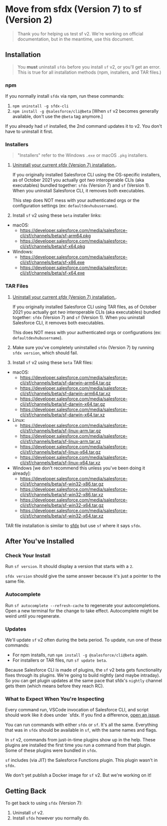 # Move from **sfdx** (Version 7) to **sf** (Version 2)

> Thank you for helping us test sf v2. We're working on official documentation, but in the meantime, use this document. 

## Installation

> You **must** uninstall `sfdx` before you install `sf` v2, or you'll get an error.  This is true for all installation methods (npm, installers, and TAR files.)

### npm

If you normally install `sfdx` via npm, run these commands:

1. `npm uninstall -g sfdx-cli`
1. `npm install -g @salesforce/cli@beta` [When `sf` v2 becomes generally available, don't use the `@beta` tag anymore.]

If you already had `sf` installed, the 2nd command updates it to v2. You don't have to uninstall it first. 

### Installers

> "Installers" refer to the Windows `.exe` or macOS `.pkg` installers.

1. [Uninstall your current _sfdx_ (Version 7) installation.](https://developer.salesforce.com/docs/atlas.en-us.sfdx_setup.meta/sfdx_setup/sfdx_setup_uninstall.htm).

   If you originally installed Salesforce CLI using the OS-specific installers, as of October 2021 you actually got _two_ interoperable CLIs (aka executables) bundled together: `sfdx` (Version 7) and `sf` (Version 1). When you uninstall Salesforce CLI, it removes both executables.

   This step does NOT mess with your authenticated orgs or the configuration settings (ex: `defaultdevhubusername`).

1. Install `sf` v2 using these `beta` installer links:

- macOS:
  - <https://developer.salesforce.com/media/salesforce-cli/sf/channels/beta/sf-arm64.pkg>
  - <https://developer.salesforce.com/media/salesforce-cli/sf/channels/beta/sf-x64.pkg>
- Windows:
  - <https://developer.salesforce.com/media/salesforce-cli/sf/channels/beta/sf-x86.exe>
  - <https://developer.salesforce.com/media/salesforce-cli/sf/channels/beta/sf-x64.exe>

### TAR Files

1. [Uninstall your current _sfdx_ (Version 7) installation.](https://developer.salesforce.com/docs/atlas.en-us.sfdx_setup.meta/sfdx_setup/sfdx_setup_uninstall.htm).

   If you originally installed Salesforce CLI using TAR files, as of October 2021 you actually got _two_ interoperable CLIs (aka executables) bundled together: `sfdx` (Version 7) and `sf` (Version 1). When you uninstall Salesforce CLI, it removes both executables.

   This does NOT mess with your authenticated orgs or configurations (ex: `defaultdevhubusername`).

1. Make sure you've completely uninstalled `sfdx` (Version 7) by running `sfdx version`, which should fail.

1. Install `sf` v2 using these `beta` TAR files:

- macOS:
  - <https://developer.salesforce.com/media/salesforce-cli/sf/channels/beta/sf-darwin-arm64.tar.gz>
  - <https://developer.salesforce.com/media/salesforce-cli/sf/channels/beta/sf-darwin-arm64.tar.xz>
  - <https://developer.salesforce.com/media/salesforce-cli/sf/channels/beta/sf-darwin-x64.tar.gz>
  - <https://developer.salesforce.com/media/salesforce-cli/sf/channels/beta/sf-darwin-x64.tar.xz>
- Linux:
  - <https://developer.salesforce.com/media/salesforce-cli/sf/channels/beta/sf-linux-arm.tar.gz>
  - <https://developer.salesforce.com/media/salesforce-cli/sf/channels/beta/sf-linux-arm.tar.xz>
  - <https://developer.salesforce.com/media/salesforce-cli/sf/channels/beta/sf-linux-x64.tar.gz>
  - <https://developer.salesforce.com/media/salesforce-cli/sf/channels/beta/sf-linux-x64.tar.xz>
- Windows [we don't recommend this unless you've been doing it already]:
  - <https://developer.salesforce.com/media/salesforce-cli/sf/channels/beta/sf-win32-x86.tar.gz>
  - <https://developer.salesforce.com/media/salesforce-cli/sf/channels/beta/sf-win32-x86.tar.xz>
  - <https://developer.salesforce.com/media/salesforce-cli/sf/channels/beta/sf-win32-x64.tar.gz>
  - <https://developer.salesforce.com/media/salesforce-cli/sf/channels/beta/sf-win32-x64.tar.xz>

TAR file installation is similar to [sfdx](https://developer.salesforce.com/docs/atlas.en-us.sfdx_setup.meta/sfdx_setup/sfdx_setup_install_cli.htm) but use `sf` where it says `sfdx`.

## After You've Installed

### Check Your Install

Run `sf version`. It should display a version that starts with a `2`. 

`sfdx version` should give the same answer because it's just a pointer to the same file.

### Autocomplete

Run `sf autocomplete --refresh-cache` to regenerate your autocompletions. Open a new terminal for the change to take effect. Autocomplete might be weird until you regenerate.

### Updates

We'll update `sf` v2 often during the beta period. To update, run one of these commands:

- For npm installs, run `npm install -g @salesforce/cli@beta` again.
- For installers or TAR files, run `sf update beta`.

Because Salesforce CLI is made of plugins, the `sf` v2 beta gets functionality fixes through its plugins. We're going to build nightly (and maybe intraday). So you can get plugin updates at the same pace that sfdx's `nightly` channel gets them (which means before they reach RC).

### What to Expect When You're Inspecting

Every command run, VSCode invocation of Salesforce CLI, and script should work like it does under `sfdx. If you find a difference, [open an issue](https://github.com/forcedotcom/cli/issues).

You can run commands with either `sfdx` or `sf`. It's all the same. Everything that was in `sfdx` should be available in `sf`, with the same names and flags.

In `sf` v2, commands from just-in-time plugins show up in the help. These plugins are installed the first time you run a command from that plugin. Some of these plugins were bundled in `sfdx`.

`sf` includes (via JIT) the Salesforce Functions plugin. This plugin wasn't in `sfdx`.

We don't yet publish a Docker image for `sf` v2. But we're working on it!

## Getting Back 

To get back to using `sfdx` (Version 7):

1. Uninstall `sf` v2.
2. Install `sfdx` however you normally do.
